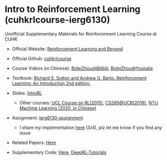 # Intro to Reinforcement Learning (cuhkrlcourse-ierg6130)
Unofficial Supplementary Materials for Reinforcement Learning Course at CUHK

- Official Website: [Reinforcement Learning and Beyond](https://cuhkrlcourse.github.io/)

- Official Github: [cuhkrlcourse](https://github.com/cuhkrlcourse)

- Course Videos (in Chinese): [BoleiZhou@Bilibili](https://space.bilibili.com/511221970), [BoleiZhou@Youtube](https://www.youtube.com/channel/UCvabDuy3R3I4fHAMiGxJigQ)

- Textbook: [Richard S. Sutton and Andrew G. Barto. Reinforcement Learning: An Introduction 2nd edition.](http://incompleteideas.net/book/RLbook2020.pdf)

- Slides: [IntroRL](https://github.com/zhoubolei/introRL)
  
  - Other courses: [UCL Course on RL(2015)](https://www.davidsilver.uk/teaching/), [CS285@UCB(2019)](http://rail.eecs.berkeley.edu/deeprlcourse/), [NTU Machine Learning (2020, in Chinese)](http://speech.ee.ntu.edu.tw/~tlkagk/courses_ML20.html)
  
- Assignment: [ierg6130-assignment](https://github.com/cuhkrlcourse/ierg6130-assignment)
  
  - I share my implementation [here](https://github.com/Aguin/cuhkrlcourse-ierg6130/tree/master/assignment) (3/4), plz let me know if you find any issue
  
- Related Papers: [Here](https://github.com/Aguin/cuhkrlcourse-ierg6130/tree/master/papers)

- Supplementary Code: [Here](https://github.com/Aguin/cuhkrlcourse-ierg6130/tree/master/code), [DeepRL-Tutorials](https://github.com/qfettes/DeepRL-Tutorials)

